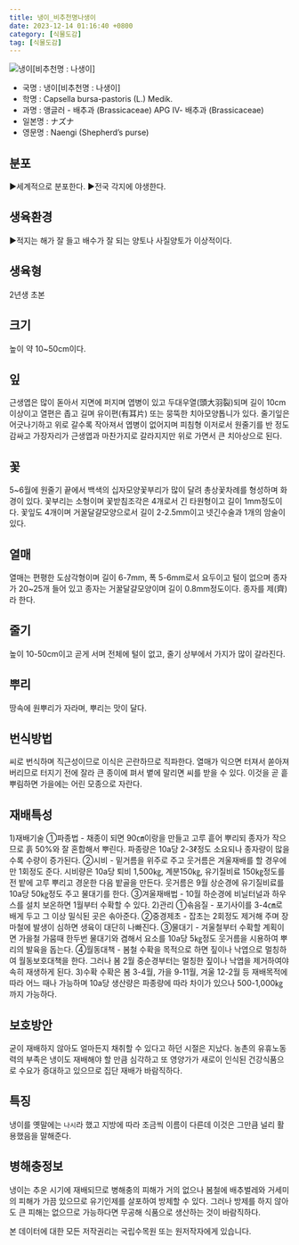 ```yaml
---
title: 냉이_비추천명나생이
date: 2023-12-14 01:16:40 +0800
category: [식물도감]
tag: [식물도감]
---
```




![냉이[비추천명 : 나생이]](/fileUpload/plants/basic/Cruciferae/Capsella/8491/1_th2.JPG)
- 국명 : 냉이[비추천명 : 나생이]
- 학명 : Capsella bursa-pastoris (L.) Medik.
- 과명 : 앵글러 - 배추과 (Brassicaceae) APG Ⅳ- 배추과 (Brassicaceae)
- 일본명 : ナズナ
- 영문명 : Naengi (Shepherd’s purse)


## 분포
▶세계적으로 분포한다.▶전국 각지에 야생한다.
## 생육환경
▶적지는 해가 잘 들고 배수가 잘 되는 양토나 사질양토가 이상적이다.
## 생육형
2년생 초본
## 크기
높이 약 10~50cm이다.
## 잎
근생엽은 많이 돋아서 지면에 퍼지며 엽병이 있고 두대우열(頭大羽裂)되며 길이 10cm이상이고 열편은 좁고 길며 유이편(有耳片) 또는 뭉뚝한 치아모양톱니가 있다. 줄기잎은 어긋나기하고 위로 갈수록 작아져서 엽병이 없어지며 피침형 이저로서 원줄기를 반 정도 감싸고 가장자리가 근생엽과 마찬가지로 갈라지지만 위로 가면서 큰 치아상으로 된다.
## 꽃
5~6월에 원줄기 끝에서 백색의 십자모양꽃부리가 많이 달려 총상꽃차례를 형성하며 화경이 있다. 꽃부리는 소형이며 꽃받침조각은 4개로서 긴 타원형이고 길이 1mm정도이다. 꽃잎도 4개이며 거꿀달걀모양으로서 길이 2-2.5mm이고 넷긴수술과 1개의 암술이 있다.
## 열매
열매는 편평한 도삼각형이며 길이 6-7mm, 폭 5-6mm로서 요두이고 털이 없으며 종자가 20~25개 들어 있고 종자는 거꿀달걀모양이며 길이 0.8mm정도이다. 종자를 제(齊)라 한다.
## 줄기
높이 10-50cm이고 곧게 서며 전체에 털이 없고, 줄기 상부에서 가지가 많이 갈라진다.
## 뿌리
땅속에 원뿌리가 자라며, 뿌리는 맛이 달다.
## 번식방법
씨로 번식하며 직근성이므로 이식은 곤란하므로 직파한다. 열매가 익으면 터져서 쏟아져 버리므로 터지기 전에 잘라 큰 종이에 펴서 볕에 말리면 씨를 받을 수 있다. 이것을 곧 흩뿌림하면 가을에는 어린 모종으로 자란다.
## 재배특성
1)재배기술 ①파종법 - 채종이 되면 90㎝이랑을 만들고 고루 흩어 뿌리되 종자가 작으므로 흙 50%와 잘 혼합해서 뿌린다. 파종량은 10a당 2-3ℓ정도 소요되나 종자량이 많을수록 수량이 증가된다.②시비 - 밑거름을 위주로 주고 웃거름은 겨울재배를 할 경우에만 1회정도 준다. 시비량은 10a당 퇴비 1,500㎏, 계분150㎏, 유기질비료 150㎏정도를 전 밭에 고루 뿌리고 경운한 다음 밭골을 만든다. 웃거름은 9월 상순경에 유기질비료를 10a당 50㎏정도 주고 물대기를 한다.③겨울재배법 - 10월 하순경에 비닐터널과 하우스를 설치 보온하면 1월부터 수확할 수 있다.2)관리①솎음질 - 포기사이를 3-4㎝로 배게 두고 그 이상 밀식된 곳은 솎아준다.②중경제초 - 잡초는 2회정도 제거해 주며 장마철에 발생이 심하면 생육이 대단히 나빠진다.③물대기 - 겨울철부터 수확할 계획이면 가을철 가뭄때 한두번 물대기와 겸해서 요소를 10a당 5㎏정도 웃거름을 시용하여 뿌리의 발육을 돕는다.④월동대책 - 봄철 수확을 목적으로 하면 짚이나 낙엽으로 멀칭하여 월동보호대책을 한다. 그러나 봄 2월 중순경부터는 멀칭한 짚이나 낙엽을 제거하여야 속히 재생하게 된다.3)수확 수확은 봄 3-4월, 가을 9-11월, 겨울 12-2월 등 재배목적에 따라 어느 때나 가능하며 10a당 생산량은 파종량에 따라 차이가 있으나 500-1,000㎏까지 가능하다.
## 보호방안
굳이 재배하지 않아도 얼마든지 채취할 수 있다고 하던 시절은 지났다. 농촌의 유휴노동력의 부족은 냉이도 재배해야 할 만큼 심각하고 또 영양가가 새로이 인식된 건강식품으로 수요가 증대하고 있으므로 집단 재배가 바람직하다.
## 특징
냉이를 옛말에는 `나시`라 했고 지방에 따라 조금씩 이름이 다른데 이것은 그만큼 널리 활용했음을 말해준다.
## 병해충정보
냉이는 추운 시기에 재배되므로 병해충의 피해가 거의 없으나 봄철에 배추벌레와 거세미의 피해가 가끔 있으므로 유기인제를 살포하여 방제할 수 있다. 그러나 방제를 하지 않아도 큰 피해는 없으므로 가능하다면 무공해 식품으로 생산하는 것이 바람직하다.






본 데이터에 대한 모든 저작권리는 국립수목원 또는 원저작자에게 있습니다.
